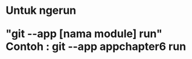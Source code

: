 <h1>
Untuk ngerun <br>

"git --app [nama module] run" <br>
Contoh : git --app appchapter6 run
</h1>

